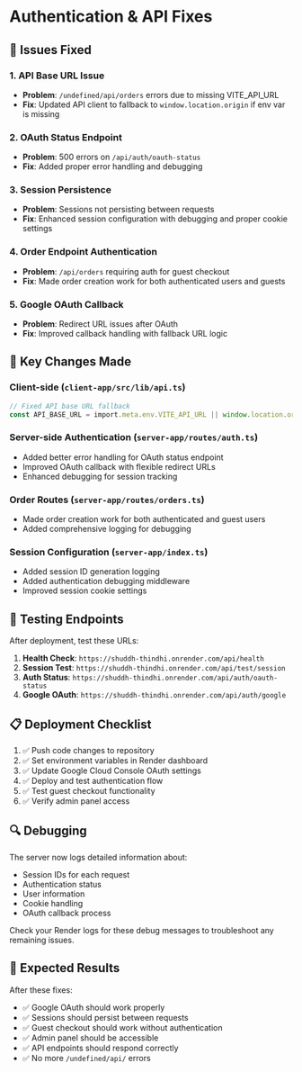 # Authentication & API Fixes

## 🔧 Issues Fixed

### 1. **API Base URL Issue**
- **Problem**: `/undefined/api/orders` errors due to missing VITE_API_URL
- **Fix**: Updated API client to fallback to `window.location.origin` if env var is missing

### 2. **OAuth Status Endpoint**
- **Problem**: 500 errors on `/api/auth/oauth-status`
- **Fix**: Added proper error handling and debugging

### 3. **Session Persistence**
- **Problem**: Sessions not persisting between requests
- **Fix**: Enhanced session configuration with debugging and proper cookie settings

### 4. **Order Endpoint Authentication**
- **Problem**: `/api/orders` requiring auth for guest checkout
- **Fix**: Made order creation work for both authenticated users and guests

### 5. **Google OAuth Callback**
- **Problem**: Redirect URL issues after OAuth
- **Fix**: Improved callback handling with fallback URL logic

## 🚀 Key Changes Made

### Client-side (`client-app/src/lib/api.ts`)
```typescript
// Fixed API base URL fallback
const API_BASE_URL = import.meta.env.VITE_API_URL || window.location.origin;
```

### Server-side Authentication (`server-app/routes/auth.ts`)
- Added better error handling for OAuth status endpoint
- Improved OAuth callback with flexible redirect URLs
- Enhanced debugging for session tracking

### Order Routes (`server-app/routes/orders.ts`)
- Made order creation work for both authenticated and guest users
- Added comprehensive logging for debugging

### Session Configuration (`server-app/index.ts`)
- Added session ID generation logging
- Added authentication debugging middleware
- Improved session cookie settings

## 🧪 Testing Endpoints

After deployment, test these URLs:

1. **Health Check**: `https://shuddh-thindhi.onrender.com/api/health`
2. **Session Test**: `https://shuddh-thindhi.onrender.com/api/test/session`
3. **Auth Status**: `https://shuddh-thindhi.onrender.com/api/auth/oauth-status`
4. **Google OAuth**: `https://shuddh-thindhi.onrender.com/api/auth/google`

## 📋 Deployment Checklist

1. ✅ Push code changes to repository
2. ✅ Set environment variables in Render dashboard
3. ✅ Update Google Cloud Console OAuth settings
4. ✅ Deploy and test authentication flow
5. ✅ Test guest checkout functionality
6. ✅ Verify admin panel access

## 🔍 Debugging

The server now logs detailed information about:
- Session IDs for each request
- Authentication status
- User information
- Cookie handling
- OAuth callback process

Check your Render logs for these debug messages to troubleshoot any remaining issues.

## 🎯 Expected Results

After these fixes:
- ✅ Google OAuth should work properly
- ✅ Sessions should persist between requests
- ✅ Guest checkout should work without authentication
- ✅ Admin panel should be accessible
- ✅ API endpoints should respond correctly
- ✅ No more `/undefined/api/` errors